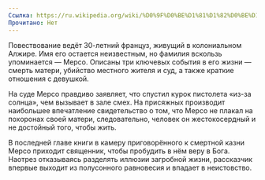 ```yaml
---
Ссылка: https://ru.wikipedia.org/wiki/%D0%9F%D0%BE%D1%81%D1%82%D0%BE%D1%80%D0%BE%D0%BD%D0%BD%D0%B8%D0%B9
Прочитано: Нет
---
```

Повествование ведёт 30-летний француз, живущий в колониальном Алжире. Имя его остается неизвестным, но фамилия вскользь упоминается — Мерсо. Описаны три ключевых события в его жизни — смерть матери, убийство местного жителя и суд, а также краткие отношения с девушкой.

На суде Мерсо правдиво заявляет, что спустил курок пистолета «из-за солнца», чем вызывает в зале смех. На присяжных производит наибольшее впечатление свидетельство о том, что Мерсо не плакал на похоронах своей матери, следовательно, человек он жестокосердный и не достойный того, чтобы жить.

В последней главе книги в камеру приговорённого к смертной казни Мерсо приходит священник, чтобы пробудить в нём веру в Бога. Наотрез отказываясь разделять иллюзии загробной жизни, рассказчик впервые выходит из полусонного равновесия и впадает в неистовство.
